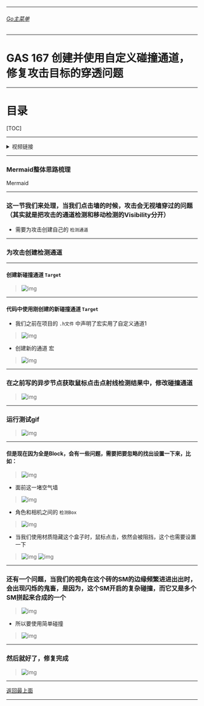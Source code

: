 ___________________________________________________________________________________________
###### [Go主菜单](../MainMenu.md)
___________________________________________________________________________________________

# GAS 167 创建并使用自定义碰撞通道，修复攻击目标的穿透问题

___________________________________________________________________________________________

# 目录


[TOC]


___________________________________________________________________________________________

<details>
<summary>视频链接</summary>

[12. Target Trace Channel_哔哩哔哩_bilibili](https://www.bilibili.com/video/BV1TH4y1L7NP/?p=125&spm_id_from=pageDriver&vd_source=9e1e64122d802b4f7ab37bd325a89e6c)

------

</details>

___________________________________________________________________________________________

### Mermaid整体思路梳理

Mermaid

___________________________________________________________________________________________

### 这一节我们来处理，当我们点击墙的时候，攻击会无视墙穿过的问题（其实就是把攻击的通道检测和移动检测的Visibility分开）

  - 需要为攻击创建自己的 `检测通道` 


------

### 为攻击创建检测通道


------

#### 创建新碰撞通道 `Target` 
>![img](https://api2.mubu.com/v3/document_image/25165450_cc460143-f94b-40e7-f2e7-fddd11f6f678.png)


------

#### 代码中使用刚创建的新碰撞通道 `Target` 

- 我们之前在项目的 `.h文件` 中声明了宏实用了自定义通道1
>![img](https://api2.mubu.com/v3/document_image/25165450_3f4c5d9f-1c98-4d8b-b9d7-c496b5c6b93a.png)

- 创建新的通道 宏
>![img](https://api2.mubu.com/v3/document_image/25165450_7aacb6be-bbd1-4edb-bdb3-3bd2c48f70ad.png)


------

### 在之前写的异步节点获取鼠标点击点射线检测结果中，修改碰撞通道
>![img](https://api2.mubu.com/v3/document_image/25165450_e0d8e8d0-1792-4b44-b9e5-7e9844821908.png)


------

### 运行测试gif
>![img](https://api2.mubu.com/v3/document_image/25165450_4ffcb4c7-415e-4cef-ecc8-bd8ee3740b48.png)


------

#### 但是现在因为全是Block，会有一些问题，需要把要忽略的找出设置一下来，比如：

>![img](https://api2.mubu.com/v3/document_image/25165450_c9acbda4-00d5-40dc-b3b5-df128e948137.png)

- 面前这一堵空气墙
>![img](https://api2.mubu.com/v3/document_image/25165450_d8b51ad0-63ef-476f-e7d5-1e693f237e96.png)

- 角色和相机之间的 `检测Box` 
>![img](https://api2.mubu.com/v3/document_image/25165450_097a2acc-807b-44fa-fe57-5cde336f5e11.png)

- 当我们使用材质隐藏这个盒子时，鼠标点击，依然会被阻挡，这个也需要设置一下
>![img](https://api2.mubu.com/v3/document_image/25165450_99bb5d96-0129-4136-ef33-d507d3bda6dd.png)
>![img](https://api2.mubu.com/v3/document_image/25165450_0664dd32-a493-4789-89be-d660d2a6c265.png)


------

### 还有一个问题，当我们的视角在这个砖的SM的边缘频繁进进出出时，会出现闪烁的鬼畜，是因为，这个SM开启的复杂碰撞，而它又是多个SM拼起来合成的一个

>![img](https://api2.mubu.com/v3/document_image/25165450_075c18f6-5bd9-4b79-f41b-4adecb51400d.png)

  - 所以要使用简单碰撞

>![img](https://api2.mubu.com/v3/document_image/25165450_b639ef9c-86c1-4fb6-c0c5-8f937f25e054.png)


------

### 然后就好了，修复完成
>![img](https://api2.mubu.com/v3/document_image/25165450_d48a68fa-92b5-42e4-d66c-ac684774378f.png)

___________________________________________________________________________________________

[返回最上面](#Go主菜单)

___________________________________________________________________________________________